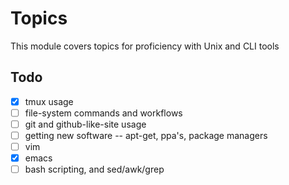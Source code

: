 # Topics

This module covers topics for proficiency with Unix and CLI tools


## Todo

- [x] tmux usage
- [ ] file-system commands and workflows
- [ ] git and github-like-site usage
- [ ] getting new software -- apt-get, ppa's, package managers
- [ ] vim
- [x] emacs
- [ ] bash scripting, and sed/awk/grep
